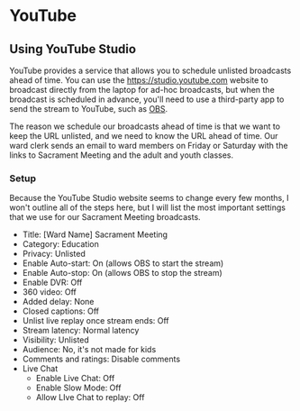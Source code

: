 # YouTube

## Using YouTube Studio

YouTube provides a service that allows you to schedule unlisted broadcasts ahead of time. You can use the https://studio.youtube.com website to broadcast directly from the laptop for ad-hoc broadcasts, but when the broadcast is scheduled in advance, you'll need to use a third-party app to send the stream to YouTube, such as [OBS](https://obsproject.com/).

The reason we schedule our broadcasts ahead of time is that we want to keep the URL unlisted, and we need to know the URL ahead of time. Our ward clerk sends an email to ward members on Friday or Saturday with the links to Sacrament Meeting and the adult and youth classes.

### Setup

Because the YouTube Studio website seems to change every few months, I won't outline all of the steps here, but I will list the most important settings that we use for our Sacrament Meeting broadcasts.

* Title: [Ward Name] Sacrament Meeting
* Category: Education
* Privacy: Unlisted
* Enable Auto-start: On (allows OBS to start the stream)
* Enable Auto-stop: On (allows OBS to stop the stream)
* Enable DVR: Off
* 360 video: Off
* Added delay: None
* Closed captions: Off
* Unlist live replay once stream ends: Off
* Stream latency: Normal latency
* Visibility: Unlisted
* Audience: No, it's not made for kids
* Comments and ratings: Disable comments
* Live Chat
  * Enable Live Chat: Off
  * Enable Slow Mode: Off
  * Allow LIve Chat to replay: Off

